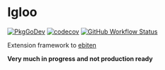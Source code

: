 # Igloo

[![PkgGoDev](https://pkg.go.dev/badge/github.com/miniscruff/igloo)](https://pkg.go.dev/github.com/miniscruff/igloo)
[![codecov](https://codecov.io/gh/miniscruff/igloo/branch/main/graph/badge.svg?token=1tn4p0EOAC)](https://codecov.io/gh/miniscruff/igloo/)
[![GitHub Workflow Status](https://img.shields.io/github/workflow/status/miniscruff/igloo/unit%20test%20and%20coverage)](https://github.com/miniscruff/igloo/actions?query=workflow%3A"unit+test+and+coverage")

Extension framework to [ebiten](https://github.com/hajimehoshi/ebiten)

**Very much in progress and not production ready**
